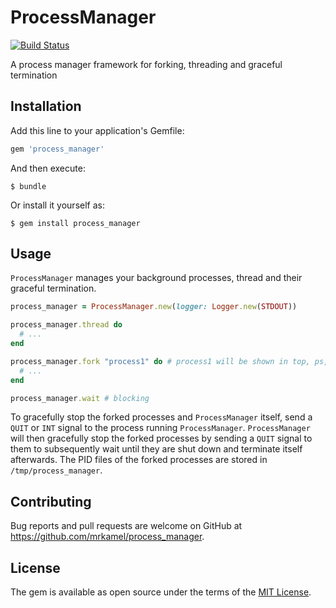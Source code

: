 # ProcessManager

[![Build Status](https://secure.travis-ci.org/mrkamel/process_manager.png?branch=master)](http://travis-ci.org/mrkamel/process_manager)

A process manager framework for forking, threading and graceful termination

## Installation

Add this line to your application's Gemfile:

```ruby
gem 'process_manager'
```

And then execute:

    $ bundle

Or install it yourself as:

    $ gem install process_manager

## Usage

`ProcessManager` manages your background processes, thread and their graceful termination.

```ruby
process_manager = ProcessManager.new(logger: Logger.new(STDOUT))

process_manager.thread do
  # ...
end

process_manager.fork "process1" do # process1 will be shown in top, ps, etc
  # ...
end

process_manager.wait # blocking
```

To gracefully stop the forked processes and `ProcessManager` itself, send a
`QUIT` or `INT` signal to the process running `ProcessManager`.
`ProcessManager` will then gracefully stop the forked processes by sending a
`QUIT` signal to them to subsequently wait until they are shut down and
terminate itself afterwards. The PID files of the forked processes are stored
in `/tmp/process_manager`.

## Contributing

Bug reports and pull requests are welcome on GitHub at https://github.com/mrkamel/process_manager.

## License

The gem is available as open source under the terms of the [MIT License](https://opensource.org/licenses/MIT).
